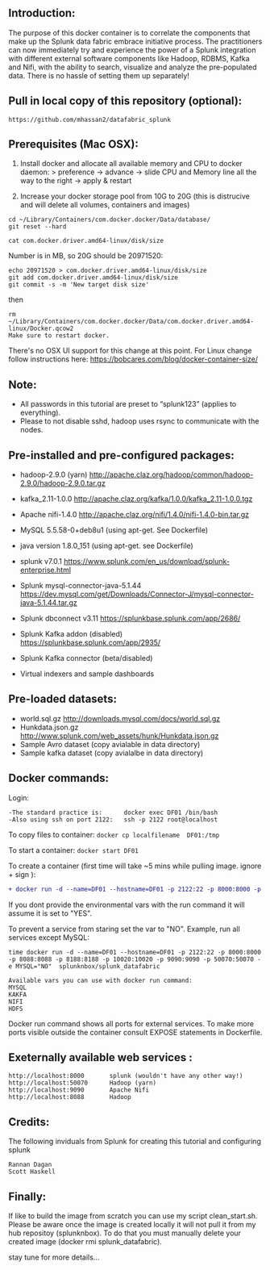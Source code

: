 ## Introduction:
The purpose of this docker container  is to correlate the components that make up the Splunk data fabric embrace initiative process. The practitioners can now immediately try and experience the power of a Splunk integration with different external software components like Hadoop, RDBMS, Kafka and Nifi, with the ability to search, visualize and analyze the pre-populated data. There is no hassle of setting them up separately!

## Pull in local copy of this repository (optional):
```
https://github.com/mhassan2/datafabric_splunk
```

## Prerequisites (Mac OSX):
1. Install docker and allocate all available memory and CPU to docker daemon:
   \> preference \-> advance \-> slide CPU and Memory line all the way to the right \-> apply & restart

2. Increase your docker storage pool from 10G to 20G (this is distrucive and will delete all volumes, containers and images)

```
cd ~/Library/Containers/com.docker.docker/Data/database/
git reset --hard

cat com.docker.driver.amd64-linux/disk/size
```
Number is in MB, so 20G should be 20971520:
```
echo 20971520 > com.docker.driver.amd64-linux/disk/size
git add com.docker.driver.amd64-linux/disk/size
git commit -s -m 'New target disk size'
```
then
```
rm ~/Library/Containers/com.docker.docker/Data/com.docker.driver.amd64-linux/Docker.qcow2
Make sure to restart docker.
```
There's no OSX UI support for this change at this point. For Linux change follow instructions here: https://bobcares.com/blog/docker-container-size/



## Note:

 - All passwords in this tutorial are preset to “splunk123” (applies to everything).
 - Please to not disable sshd, hadoop uses rsync to communicate with the nodes.

## Pre-installed and pre-configured packages:
- hadoop-2.9.0 (yarn)	http://apache.claz.org/hadoop/common/hadoop-2.9.0/hadoop-2.9.0.tar.gz
- kafka_2.11-1.0.0		http://apache.claz.org/kafka/1.0.0/kafka_2.11-1.0.0.tgz
- Apache nifi-1.4.0			http://apache.claz.org/nifi/1.4.0/nifi-1.4.0-bin.tar.gz
- MySQL 5.5.58-0+deb8u1		(using apt-get. See Dockerfile)
- java version  1.8.0_151	(using apt-get. see Dockerfile)
- splunk v7.0.1				https://www.splunk.com/en_us/download/splunk-enterprise.html
- Splunk mysql-connector-java-5.1.44 https://dev.mysql.com/get/Downloads/Connector-J/mysql-connector-java-5.1.44.tar.gz
- Splunk dbconnect v3.11	https://splunkbase.splunk.com/app/2686/

- Splunk Kafka addon (disabled)	https://splunkbase.splunk.com/app/2935/
- Splunk Kafka connector (beta/disabled)
- Virtual indexers and sample dashboards


## Pre-loaded datasets:
- world.sql.gz	 http://downloads.mysql.com/docs/world.sql.gz
- Hunkdata.json.gz http://www.splunk.com/web_assets/hunk/Hunkdata.json.gz
- Sample Avro dataset  (copy avialable in data directory)
- Sample kafka dataset (copy avialalbe in data directory)


## Docker commands:

Login:
```
-The standard practice is:      docker exec DF01 /bin/bash
-Also using ssh on port 2122:   ssh -p 2122 root@localhost
```


To copy files to container:   ```docker cp localfilename  DF01:/tmp```

To start a container:	```docker start DF01```

To create a container (first time will take ~5 mins while pulling image. ignore + sign ):

```diff
+ docker run -d --name=DF01 --hostname=DF01 -p 2122:22 -p 8000:8000 -p 8088:8088 -p 8188:8188 -p 10020:10020 -p 9090:9090 -p 50070:50070  splunknbox/splunk_datafabric
```

If you dont provide the environmental vars with the run command it will assume it is set to "YES".

To prevent a service from staring set the var to "NO". Example, run all services except MySQL:
```
time docker run -d --name=DF01 --hostname=DF01 -p 2122:22 -p 8000:8000 -p 8088:8088 -p 8188:8188 -p 10020:10020 -p 9090:9090 -p 50070:50070 -e MYSQL="NO"  splunknbox/splunk_datafabric

Available vars you can use with docker run command:
MYSQL
KAKFA
NIFI
HDFS
```

Docker run command shows all ports for external services. To make more ports visible outside the container consult EXPOSE statements in Dockerfile.

## Exeternally available web services :
```
http://localhost:8000		splunk (wouldn't have any other way!)
http://localhost:50070	   	Hadoop (yarn)
http://localhost:9090		Apache Nifi
http://localhost:8088		Hadoop
```

## Credits:
The following inviduals from Splunk for creating this tutorial and configuring splunk
```
Rannan Dagan
Scott Haskell
```
## Finally:
If like to build the image from scratch you can use my script clean_start.sh. Please be aware once the image is created locally it will not pull it from my hub repositoy (splunknbox). To do that you must manually delete your created image (docker rmi splunk_datafabric).

stay tune for more details...


